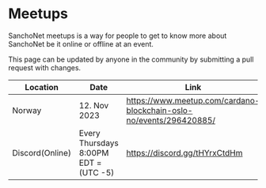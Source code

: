 # Meetups

SanchoNet meetups is a way for people to get to know more about SanchoNet be it online or offline at an event. 

This page can be updated by anyone in the community by submitting a pull request with changes.

| Location       | Date                                | Link                                                                | Info                                                                          |
|----------------|-------------------------------------|---------------------------------------------------------------------|-------------------------------------------------------------------------------|
| Norway         |12. Nov 2023                         |https://www.meetup.com/cardano-blockchain-oslo-no/events/296420885/  | SPO workshop hosted by NADA, https://twitter.com/NordicADA                    |
| Discord(Online)|Every Thursdays 8:00PM EDT = (UTC -5)|https://discord.gg/tHYrxCtdHm                                        | SanchoNet Constitutional Committee workshops hosted by Mike Hornan[ABLE]                 |
